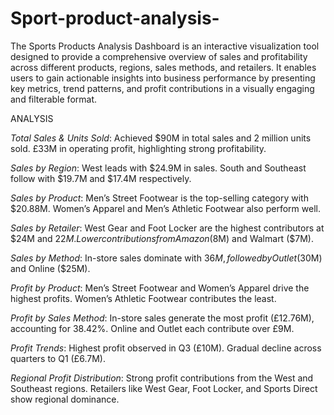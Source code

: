 # Sport-product-analysis-
The Sports Products Analysis Dashboard is an interactive visualization tool designed to provide a comprehensive overview of sales and profitability across different products, regions, sales methods, and retailers. It enables users to gain actionable insights into business performance by presenting key metrics, trend patterns, and profit contributions in a visually engaging and filterable format.

ANALYSIS

*Total Sales & Units Sold*:
Achieved $90M in total sales and 2 million units sold.
£33M in operating profit, highlighting strong profitability.

*Sales by Region*:
West leads with $24.9M in sales.
South and Southeast follow with $19.7M and $17.4M respectively.

*Sales by Product*:
Men’s Street Footwear is the top-selling category with $20.88M.
Women’s Apparel and Men’s Athletic Footwear also perform well.

*Sales by Retailer*:
West Gear and Foot Locker are the highest contributors at $24M and $22M.
Lower contributions from Amazon ($8M) and Walmart ($7M).

*Sales by Method*:
In-store sales dominate with $36M, followed by Outlet ($30M) and Online ($25M).

*Profit by Product*:
Men’s Street Footwear and Women’s Apparel drive the highest profits.
Women’s Athletic Footwear contributes the least.

*Profit by Sales Method*:
In-store sales generate the most profit (£12.76M), accounting for 38.42%.
Online and Outlet each contribute over £9M.

*Profit Trends*:
Highest profit observed in Q3 (£10M).
Gradual decline across quarters to Q1 (£6.7M).

*Regional Profit Distribution*:
Strong profit contributions from the West and Southeast regions.
Retailers like West Gear, Foot Locker, and Sports Direct show regional dominance.
